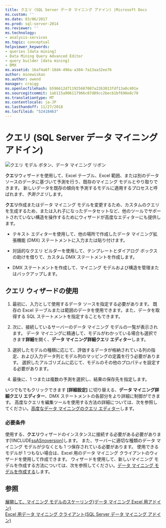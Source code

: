 ```yaml
---
title: クエリ (SQL Server データ マイニング アドイン) |Microsoft Docs
ms.custom: ''
ms.date: 03/06/2017
ms.prod: sql-server-2014
ms.reviewer: ''
ms.technology:
- analysis-services
ms.topic: conceptual
helpviewer_keywords:
- queries [data mining]
- Data Mining Query Advanced Editor
- query builder [data mining]
- DMX
ms.assetid: 16af4a6f-18d4-496a-a304-7a13aa32ee76
author: minewiskan
ms.author: owend
manager: craigg
ms.openlocfilehash: b596612d711925687087a2263013fdf13a0c491e
ms.sourcegitcommit: 1ab115a906117966c07d89cc2becb1bf690e8c78
ms.translationtype: MT
ms.contentlocale: ja-JP
ms.lasthandoff: 11/27/2018
ms.locfileid: "52418463"
---
```

# <a name="query-sql-server-data-mining-add-ins"></a>クエリ (SQL Server データ マイニング アドイン)
  ![クエリ モデル ボタン、データ マイニング リボン](media/dmc-query.gif "モデルのクエリ ボタン、データ マイニング リボン")  
  
 **クエリ**ウィザードを使用して、Excel テーブル、Excel 範囲、または別のデータ ソースのデータに基づいて予測を行う、既存のマイニング モデルとやり取りできます。 新しいデータを既存の傾向を予測するモデルに適用するプロセスと呼ばれます、*予測クエリ*します。  
  
 **クエリ**作成またはデータ マイニング モデルを変更するため、カスタムのクエリを生成するため、または入れ子になったデータセットなど、他のツールでサポートされていない構造を操作するためにウィザードが高度なエディターにも提供します。  
  
-   テキスト エディターを使用して、他の場所で作成したデータ マイニング拡張機能 (DMX) ステートメントに入力または貼り付けます。  
  
-   対話的なクエリ ビルダーを使用して、テンプレートとダイアログ ボックスの助けを借りて、カスタム DMX ステートメントを作成します。  
  
-   DMX ステートメントを作成して、マイニング モデルおよび構造を管理またはバックアップします。  
  
## <a name="using-the-query-wizard"></a>クエリ ウィザードの使用  
  
1.  最初に、入力として使用するデータ ソースを指定する必要があります。 既存の Excel テーブルまたは範囲のデータを使用できます。また、データを取得する SQL ステートメントを指定することもできます。  
  
2.  次に、接続しているサーバーのデータ マイニング モデルの一覧が表示されます。 データ マイニングに精通して、モデルがわかっている場合も選択できます**詳細**を開く、**データ マイニング詳細クエリ エディター**します。  
  
3.  選択したモデルの種類に応じて、評価するデータが格納されている列の指定、および入力データ列とモデル列のマッピングの定義を行う必要があります。 選択したアルゴリズムに応じて、モデルのその他のプロパティを設定する必要があります。  
  
4.  最後に、1 つまたは複数の予測を選択し、結果の保存先を指定します。  
  
 いつでもでもクリックできます **[詳細設定]** に切り替える、**データ マイニング詳細クエリ エディター**、DMX ステートメントの各部分をより詳細に制御ができます。 高度なクエリを編集ツールを使用する方法の詳細については、次を参照してください。[高度なデータ マイニングのクエリ エディター](advanced-data-mining-query-editor.md)します。  
  
### <a name="requirements"></a>必要条件  
 使用する、**クエリ**ウィザードのインスタンスに接続する必要がある必要があります[!INCLUDE[ssASnoversion](../includes/ssasnoversion-md.md)]します。 また、サーバーに適切な種類のデータ マイニング モデルが少なくとも 1 つ保存されている必要があります。 使用できるモデルが 1 つもない場合は、Excel 用のデータ マイニング クライアントのウィザードを使用して作成できます。 ウィザードを使用して、新しいマイニング モデルを作成する方法については、次を参照してください。[データ マイニング モデルを作成する](creating-a-data-mining-model.md)します。  
  
## <a name="see-also"></a>参照  
 [展開して、マイニング モデルのスケーリング&#40;データ マイニング Excel 用アドイン&#41;](deploying-and-scaling-mining-models-data-mining-add-ins-for-excel.md)   
 [Excel 用データ マイニング クライアント&#40;SQL Server データ マイニング アドイン&#41;](data-mining-client-for-excel-sql-server-data-mining-add-ins.md)  
  
  
